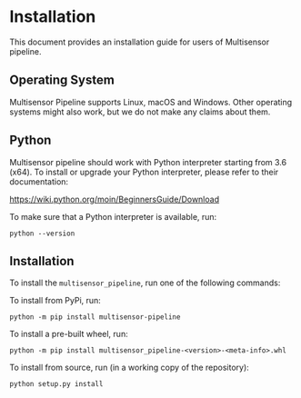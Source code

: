 # Installation

This document provides an installation guide for users of Multisensor pipeline.

## Operating System

Multisensor Pipeline supports Linux, macOS and Windows.
Other operating systems might also work,
  but we do not make any claims about them.

## Python

Multisensor pipeline should work with Python interpreter starting from 3.6 (x64).
To install or upgrade your Python interpreter, please refer to their documentation:

<https://wiki.python.org/moin/BeginnersGuide/Download>

To make sure that a Python interpreter is available, run: 

    python --version


## Installation

To install the `multisensor_pipeline`,
  run one of the following commands:

To install from PyPi, run:  

    python -m pip install multisensor-pipeline

To install a pre-built wheel, run:  

    python -m pip install multisensor_pipeline-<version>-<meta-info>.whl

To install from source, run (in a working copy of the repository):  

    python setup.py install
